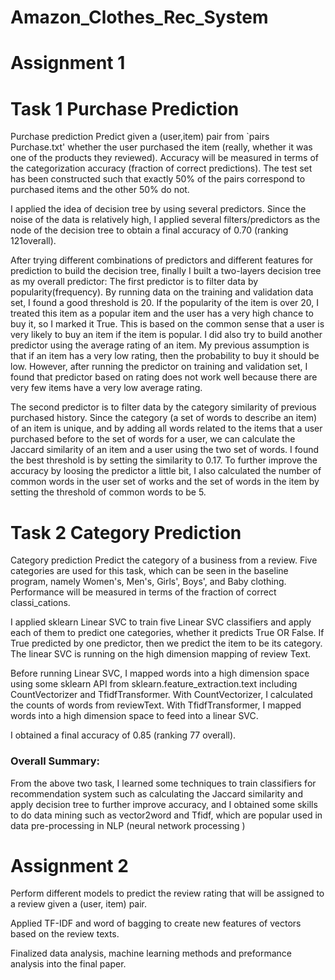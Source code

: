 # Amazon_Clothes_Rec_System

# Assignment 1
# Task 1 	Purchase Prediction 
Purchase prediction Predict given a (user,item) pair from `pairs Purchase.txt' whether the user purchased the item (really, whether it was one of the products they reviewed). Accuracy will be measured in terms of the categorization accuracy (fraction of correct predictions). The test set has been constructed such that exactly 50% of the pairs correspond to purchased items and the other 50% do not.

I applied the idea of decision tree by using several predictors. Since the noise of the data is relatively high, I applied several filters/predictors as the node of the decision tree to obtain a final accuracy of 0.70 (ranking 121overall). 

After trying different combinations of predictors and different features for prediction to build the decision tree, finally I built a two-layers decision tree as my overall predictor:
The first predictor is to filter data by popularity(frequency). By running data on the training and validation data set, I found a good threshold is 20. If the popularity of the item is over 20, I treated this item as a popular item and the user has a very high chance to buy it, so I marked it True. This is based on the common sense that a user is very likely to buy an item if the item is popular.
I did also try to build another predictor using the average rating of an item. My previous assumption is that if an item has a very low rating, then the probability to buy it should be low. However, after running the predictor on training and validation set, I found that predictor based on rating does not work well because there are very few items have a very low average rating.

The second predictor is to filter data by the category similarity of previous purchased history. Since the category (a set of words to describe an item) of an item is unique, and by adding all words related to the items that a user purchased before to the set of words for a user, we can calculate the Jaccard similarity of an item and a user using the two set of words. I found the best threshold is by setting the similarity to 0.17. 
To further improve the accuracy by loosing the predictor a little bit, I also calculated the number of common words in the user set of works and the set of words in the item by setting the threshold of common words to be 5.

# Task 2		Category Prediction 
Category prediction Predict the category of a business from a review. Five categories are used for this task, which can be seen in the baseline program, namely Women's, Men's, Girls', Boys', and Baby clothing. Performance will be measured in terms of the fraction of correct classi_cations.

I applied sklearn Linear SVC to train five Linear SVC classifiers and apply each of them to predict one categories, whether it predicts True OR False. If True predicted by one predictor, then we predict the item to be its category. The linear SVC is running on the high dimension mapping of review Text.

Before running Linear SVC, I mapped words into a high dimension space using some sklearn API from sklearn.feature_extraction.text including CountVectorizer  and TfidfTransformer. 
With CountVectorizer, I calculated the counts of words from reviewText.
With TfidfTransformer, I mapped words into a high dimension space to feed into a linear SVC.

I obtained a final accuracy of  0.85  (ranking 77 overall).

### Overall Summary:
From the above two task, I learned some techniques to train classifiers for recommendation system such as calculating the Jaccard similarity and apply decision tree to further improve accuracy, and I obtained some skills to do data mining such as vector2word and Tfidf, which are popular used in data pre-processing in NLP (neural network processing )

# Assignment 2

Perform different models to predict the review rating that will be assigned to a review given a (user, item) pair.

Applied TF-IDF and word of bagging to create new features of vectors based on the review texts.

Finalized data analysis, machine learning methods and preformance analysis into the final paper.







